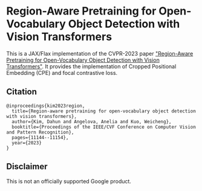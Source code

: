 # Region-Aware Pretraining for Open-Vocabulary Object Detection with Vision Transformers

This is a JAX/Flax implementation of the CVPR-2023 paper ["Region-Aware Pretraining for Open-Vocabulary Object Detection with Vision Transformers"](https://arxiv.org/abs/2305.07011). 
It provides the implementation of Cropped Positional Embedding (CPE) and focal contrastive loss.


## Citation
```
@inproceedings{kim2023region,
  title={Region-aware pretraining for open-vocabulary object detection with vision transformers},
  author={Kim, Dahun and Angelova, Anelia and Kuo, Weicheng},
  booktitle={Proceedings of the IEEE/CVF Conference on Computer Vision and Pattern Recognition},
  pages={11144--11154},
  year={2023}
}
```

## Disclaimer
This is not an officially supported Google product.